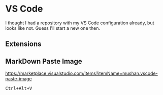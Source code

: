 # VS Code

I thought I had a repository with my VS Code configuration already, but looks
like not. Guess I'll start a new one then.

## Extensions

## MarkDown Paste Image

https://marketplace.visualstudio.com/items?itemName=mushan.vscode-paste-image

<kbd>Ctrl+Alt+V</kbd>
